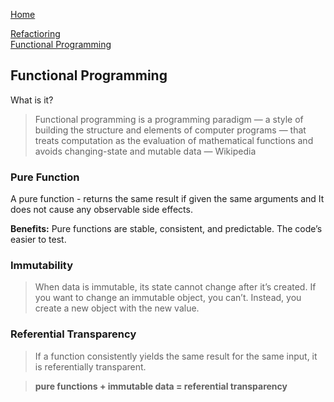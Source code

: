 [Home](README.md)

[Refactioring](https://dev.to/healeycodes/refactoring-javascript-for-performance-and-readability-with-examples-1hec)  
[Functional Programming](https://medium.com/the-renaissance-developer/concepts-of-functional-programming-in-javascript-6bc84220d2aa)

## Functional Programming
What is it?  

>Functional programming is a programming paradigm — a style of building the structure and elements of computer programs — that treats computation as the evaluation of mathematical functions and avoids changing-state and mutable data — Wikipedia  

### Pure Function
A pure function - returns the same result if given the same arguments and
It does not cause any observable side effects.  

**Benefits:**
Pure functions are stable, consistent, and predictable. The code’s easier to test. 

### Immutability
>When data is immutable, its state cannot change after it’s created. If you want to change an immutable object, you can’t. Instead, you create a new object with the new value.

### Referential Transparency
>If a function consistently yields the same result for the same input, it is referentially transparent.

>**pure functions + immutable data = referential transparency**
